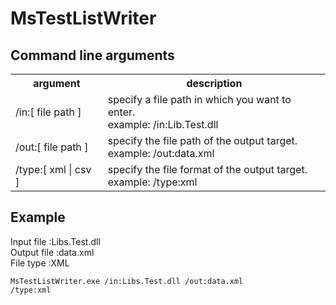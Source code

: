 MsTestListWriter
================


Command line arguments
-------

<table>
<tr>
  <th>argument</th>
  <th>description</th>
</tr>
<tr>
  <td>/in:[ file path ]</td>
  <td>
    specify a file path in which you want to enter. <br />
    example: /in:Lib.Test.dll
  </td>
</tr>
<tr>
  <td>/out:[ file path ]</td>
  <td>
    specify the file path of the output target. <br />
    example: /out:data.xml
  </td>
</tr>
<tr>
  <td>/type:[ xml | csv ]</td>
  <td>
    specify the file format of the output target. <br />
    example: /type:xml
  </td>
</tr>
</table>


Example
------- 

Input file  :Libs.Test.dll  
Output file :data.xml   
File type   :XML  

<code>MsTestListWriter.exe /in:Libs.Test.dll /out:data.xml /type:xml</code>
